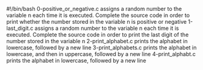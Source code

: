 #!/bin/bash
0-positive_or_negative.c  assigns a random number to the variable n each time it is executed. Complete the source code in order to print whether the number stored in the variable n is positive or negative
1-last_digit.c assigns a random number to the variable n each time it is executed. Complete the source code in order to print the last digit of the number stored in the variable n
2-print_alphabet.c prints the alphabet in lowercase, followed by a new line
3-print_alphabets.c prints the alphabet in lowercase, and then in uppercase, followed by a new line
4-print_alphabt.c prints the alphabet in lowercase, followed by a new line
